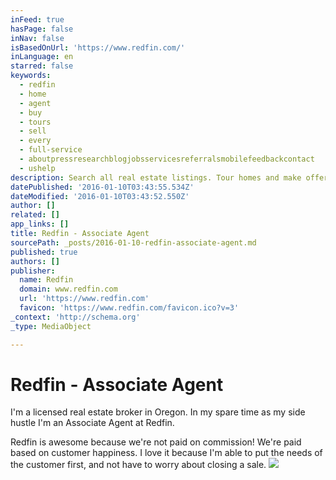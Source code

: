 ```yaml
---
inFeed: true
hasPage: false
inNav: false
isBasedOnUrl: 'https://www.redfin.com/'
inLanguage: en
starred: false
keywords:
  - redfin
  - home
  - agent
  - buy
  - tours
  - sell
  - every
  - full-service
  - aboutpressresearchblogjobsservicesreferralsmobilefeedbackcontact
  - ushelp
description: Search all real estate listings. Tour homes and make offers with the help of local Redfin real estate agents.
datePublished: '2016-01-10T03:43:55.534Z'
dateModified: '2016-01-10T03:43:52.550Z'
author: []
related: []
app_links: []
title: Redfin - Associate Agent
sourcePath: _posts/2016-01-10-redfin-associate-agent.md
published: true
authors: []
publisher:
  name: Redfin
  domain: www.redfin.com
  url: 'https://www.redfin.com'
  favicon: 'https://www.redfin.com/favicon.ico?v=3'
_context: 'http://schema.org'
_type: MediaObject

---
```

# Redfin - Associate Agent

I'm a licensed real estate broker in Oregon. In my spare time as my side hustle I'm an Associate Agent at Redfin. 

Redfin is awesome because we're not paid on commission! We're paid based on customer happiness. I love it because I'm able to put the needs of the customer first, and not have to worry about closing a sale. ![](https://the-grid-user-content.s3-us-west-2.amazonaws.com/a75d92ca-5279-47f1-b178-346eb87eff22.png)